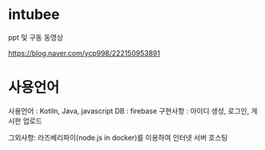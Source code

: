 # intubee

ppt 및 구동 동영상

https://blog.naver.com/ycp998/222150953891


# 사용언어 

사용언어 : Kotiln, Java, javascript
DB : firebase 
구현사항 : 아이디 생성, 로그인, 게시판 업로드

그외사항: 라즈베리파이(node.js in docker)를 이용하여 인터넷 서버 호스팅

